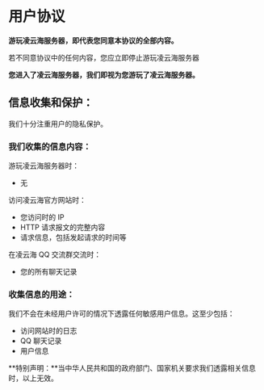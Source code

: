 # 用户协议

**游玩凌云海服务器，即代表您同意本协议的全部内容。**

若不同意协议中的任何内容，您应立即停止游玩凌云海服务器

**您进入了凌云海服务器，我们即视为您游玩了凌云海服务器。**

## 信息收集和保护：

我们十分注重用户的隐私保护。

### 我们收集的信息内容：

游玩凌云海服务器时：

- 无

访问凌云海官方网站时：

- 您访问时的 IP
- HTTP 请求报文的完整内容
- 请求信息，包括发起请求的时间等

在凌云海 QQ 交流群交流时：

- 您的所有聊天记录

### 收集信息的用途：

我们不会在未经用户许可的情况下透露任何敏感用户信息。这至少包括：

- 访问网站时的日志
- QQ 聊天记录
- 用户信息

**特别声明：**当中华人民共和国的政府部门、国家机关要求我们透露相关信息时，以上无效。
